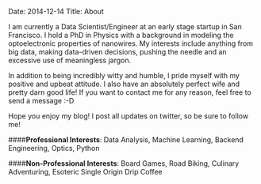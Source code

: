 Date: 2014-12-14
Title: About

I am currently a Data Scientist/Engineer at an early stage startup in San Francisco.  I hold a PhD in Physics with a
background in modeling the optoelectronic properties of nanowires. My interests include anything from 
big data, making data-driven decisions, pushing the needle and an excessive use of meaningless jargon.
   
In addition to being incredibly witty and humble, I pride myself with my positive and upbeat attitude. I also have an 
absolutely perfect wife and pretty darn good life! If you want to contact me for any reason, feel free to send a message :-D

Hope you enjoy my blog! I post all updates on twitter, so be sure to follow me!
 
####**Professional Interests**:
Data Analysis, Machine Learning, Backend Engineering, Optics, Python
 
####**Non-Professional Interests**:
Board Games, Road Biking, Culinary Adventuring, Esoteric Single Origin Drip Coffee
  
<div class="text-center">
 <a class="nounderline"" href="http://twitter.com/chrisvmil"><i class="fa fa-twitter-square fa-4x" style="color:#55ACEE"></i></a>
 <a class="nounderline"" href="http://github.com/chrisvmiller"><i class="fa fa-github-square fa-4x" style="color:purple"></i></a>
 <a class="nounderline" href="http://linkedin.com/in/chrisvmiller/"><i class="fa fa-linkedin-square fa-4x" style="color:blue"></i></a>
</div>
